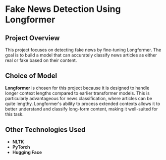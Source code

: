 # Fake News Detection Using Longformer

## Project Overview

This project focuses on detecting fake news by fine-tuning Longformer. The goal is to build a model that can accurately classify news articles as either real or fake based on their content. 


## Choice of Model

**Longformer** is chosen for this project because it is designed to handle longer context lengths compared to earlier transformer models. This is particularly advantageous for news classification, where articles can be quite lengthy. Longformer's ability to process extended contexts allows it to better understand and classify long-form content, making it well-suited for this task.

## Other Technologies Used

- **NLTK**
- **PyTorch**
- **Hugging Face**
